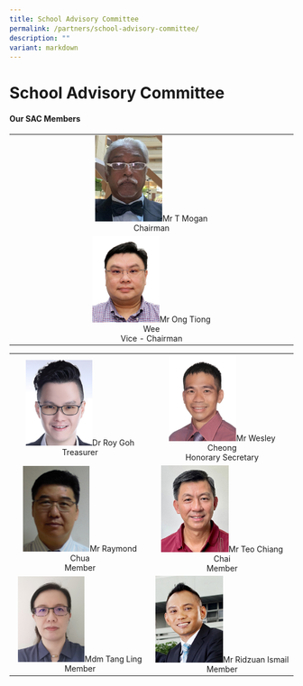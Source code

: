 ```yaml
---
title: School Advisory Committee
permalink: /partners/school-advisory-committee/
description: ""
variant: markdown
---
```

School Advisory Committee
======================

#### Our SAC Members

<table style="text-align: center;">
<tbody>
<tr>
<td style="width:25%" align="center"></td>
<td align="center"><img src="/images/Partners/SAC/Mr_T_Mogan___Chairman.jpg" style="width:50%">Mr T Mogan <br> Chairman</td>
<td style="width:25%" align="center"></td>
</tr>
<tr>
<td style="width:25%" align="center"></td>
<td align="center"><img src="/images/Partners/SAC/Mr_Ong_Tiong_Wee___Vice___Chairman.jpg" style="width:50%">Mr Ong Tiong Wee <br>Vice - Chairman</td>
<td style="width:25%" align="center"></td>
</tr>
<tr>
</tr>
</tbody></table>
<table style="text-align: center;">
<tbody>
<tr><td align="center"><img src="/images/Partners/SAC/Dr_Roy_Goh___Treasurer.jpg" style="width:50%">Dr Roy Goh<br>Treasurer</td>
<td style="text-align:" align="center"><img src="/images/Partners/SAC/Mr_Wesley_Cheong___Honorary_Secretary.jpg" style="width:50%">Mr Wesley Cheong<br>Honorary Secretary</td>
</tr>
<tr>
<td align="center"><img src="/images/Partners/SAC/Mr_Raymond_Chua___Member.jpg" style="width:50%">Mr Raymond Chua<br>Member</td>
<td align="center"><img src="/images/Partners/SAC/Mr_Teo_Chiang_Chai___Member.jpg" style="width:50%">Mr Teo Chiang Chai<br>Member</td>
</tr>
<tr>
<td align="center"><img src="/images/Partners/SAC/Mdm_Tang_Ling___Member.jpg" style="width:50%">Mdm Tang Ling<br>Member</td>
<td align="center"><img src="/images/Partners/SAC/Mr_Ridzuan_Ismail___Member.jpg" style="width:50%">Mr Ridzuan Ismail<br>Member</td>
</tr><tr>
</tr>
</tbody></table>